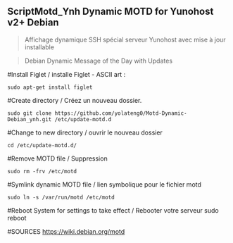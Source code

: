 ## ScriptMotd_Ynh Dynamic MOTD for Yunohost v2+ Debian

>Affichage dynamique SSH spécial serveur Yunohost avec mise à jour installable

>Debian Dynamic Message of the Day with Updates

#Install Figlet / installe Figlet - ASCII art :

    sudo apt-get install figlet

#Create directory / Créez un nouveau dossier. 

    sudo git clone https://github.com/yolateng0/Motd-Dynamic-Debian_ynh.git /etc/update-motd.d

#Change to new directory / ouvrir le nouveau dossier

    cd /etc/update-motd.d/

#Remove MOTD file / Suppression

    sudo rm -frv /etc/motd

#Symlink dynamic MOTD file / lien symbolique pour le fichier motd

    sudo ln -s /var/run/motd /etc/motd

#Reboot System for settings to take effect / Rebooter votre serveur
    sudo reboot
    
#SOURCES
https://wiki.debian.org/motd
